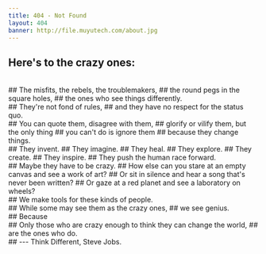 ```yaml
---
title: 404 - Not Found
layout: 404
banner: http://file.muyutech.com/about.jpg
---
```


## Here's to the crazy ones:
</br>
## The misfits, the rebels, the troublemakers, 
## the round pegs in the square holes,
## the ones who see things differently.
</br>
## They're not fond of rules, 
## and they have no respect for the status quo.
</br>
## You can quote them, disagree with them, 
## glorify or vilify them, but the only thing 
## you can't do is ignore them
## because they change things. 
</br>
## They invent.
## They imagine.
## They heal.
## They explore.
## They create.
## They inspire.
## They push the human race forward.
</br>
## Maybe they have to be crazy.
## How else can you stare at an empty canvas and see a work of art?
## Or sit in silence and hear a song that's never been written?
## Or gaze at a red planet and see a laboratory on wheels?
</br>
## We make tools for these kinds of people.
</br>
## While some may see them as the crazy ones,
## we see genius.
</br>
## Because
</br>
## Only those who are crazy enough to think they can change the world,
## are the ones who do.
</br>
## --- Think Different, Steve Jobs. 
